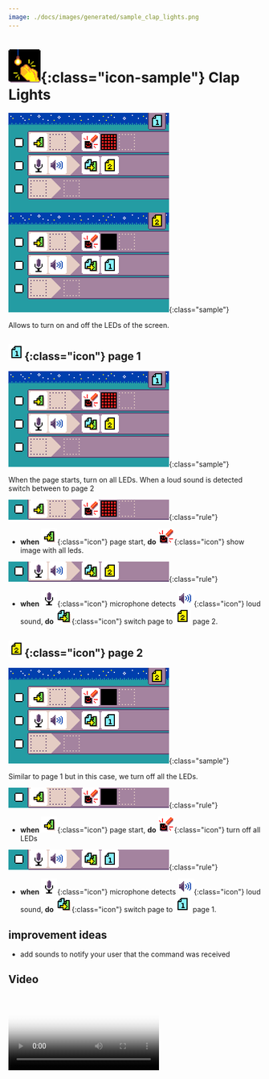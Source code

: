 ```yaml
---
image: ./docs/images/generated/sample_clap_lights.png
---
```


# ![Clap lights icon](../images/generated/icon_sample_clap_lights.png){:class="icon-sample"} Clap Lights

![Clap lights MicroCode program](../images/generated/sample_clap_lights.png){:class="sample"}

Allows to turn on and off the LEDs of the screen.

## ![page 1](../images/generated/icon_M1.png){:class="icon"} page 1

![clap lights page 1](../images/generated/sample_clap_lights_page_1.png){:class="sample"}

When the page starts, turn on all LEDs.
When a loud sound is detected switch between to page 2

![when page starts, do paint all leds](../images/generated/sample_clap_lights_page_1_rule_1.png){:class="rule"}

-   **when** ![page start](../images/generated/icon_S1.png){:class="icon"} page start, **do** ![screen](../images/generated/icon_A5.png){:class="icon"} show image with all leds.

![when loud sond, do switch to page 2](../images/generated/sample_clap_lights_page_1_rule_2.png){:class="rule"}

-   **when** ![microphone](../images/generated/icon_S8.png){:class="icon"} microphone detects ![loud](../images/generated/icon_F15.png){:class="icon"} loud sound, **do** ![switch page](../images/generated/icon_A1.png){:class="icon"} switch page to ![page 2](../images/generated/icon_M2.png) page 2.

## ![page 2](../images/generated/icon_M2.png){:class="icon"} page 2

![clap lights page 2](../images/generated/sample_clap_lights_page_2.png){:class="sample"}

Similar to page 1 but in this case, we turn off all the LEDs.

![when page starts, do turn off all LEDs](../images/generated/sample_clap_lights_page_2_rule_1.png){:class="rule"}

-   **when** ![page start](../images/generated/icon_S1.png){:class="icon"} page start, **do** ![screen](../images/generated/icon_A5.png){:class="icon"} turn off all LEDs

![when loud sond, do switch to page 2](../images/generated/sample_clap_lights_page_2_rule_2.png){:class="rule"}

-   **when** ![microphone](../images/generated/icon_S8.png){:class="icon"} microphone detects ![loud](../images/generated/icon_F15.png){:class="icon"} loud sound, **do** ![switch page](../images/generated/icon_A1.png){:class="icon"} switch page to ![page 2](../images/generated/icon_M1.png) page 1.

## improvement ideas

-   add sounds to notify your user that the command was received


## Video

<video class="sample" poster="../videos/clap-lights.png" src="../videos/clap-lights.mp4" controls="true"></video>
